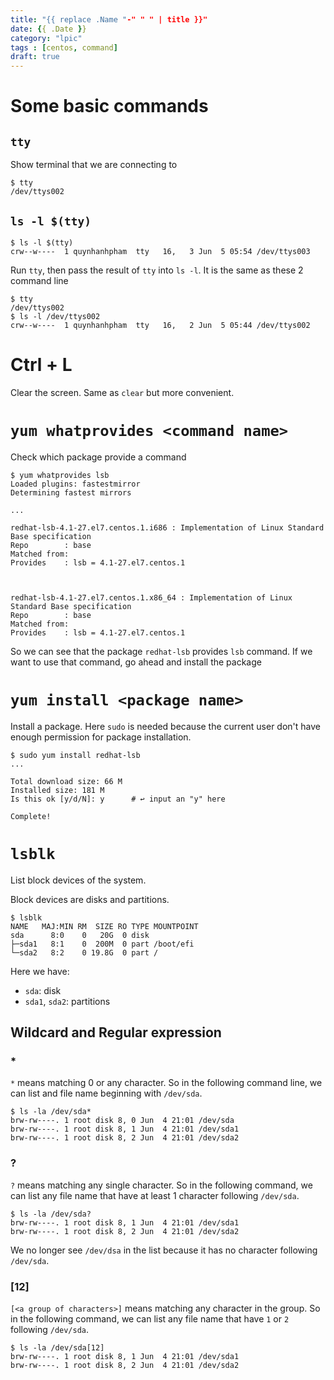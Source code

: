 ```yaml
---
title: "{{ replace .Name "-" " " | title }}"
date: {{ .Date }}
category: "lpic"
tags : [centos, command]
draft: true
---
```


# Some basic commands

## `tty`

Show terminal that we are connecting to

```
$ tty
/dev/ttys002
```

## `ls -l $(tty)`

```
$ ls -l $(tty)
crw--w----  1 quynhanhpham  tty   16,   3 Jun  5 05:54 /dev/ttys003
```

Run `tty`, then pass the result of `tty` into `ls -l`.
It is the same as these 2 command line

```
$ tty
/dev/ttys002
$ ls -l /dev/ttys002
crw--w----  1 quynhanhpham  tty   16,   2 Jun  5 05:44 /dev/ttys002
```

# Ctrl + L

Clear the screen. Same as `clear` but more convenient.

# `yum whatprovides <command name>`

Check which package provide a command

```
$ yum whatprovides lsb
Loaded plugins: fastestmirror
Determining fastest mirrors

...

redhat-lsb-4.1-27.el7.centos.1.i686 : Implementation of Linux Standard Base specification
Repo        : base
Matched from:
Provides    : lsb = 4.1-27.el7.centos.1



redhat-lsb-4.1-27.el7.centos.1.x86_64 : Implementation of Linux Standard Base specification
Repo        : base
Matched from:
Provides    : lsb = 4.1-27.el7.centos.1
```

So we can see that the package `redhat-lsb` provides `lsb` command. If we want to use that command, go ahead and install the package

# `yum install <package name>`

Install a package.
Here `sudo` is needed because the current user don't have enough permission for package installation.

```
$ sudo yum install redhat-lsb
...

Total download size: 66 M
Installed size: 181 M
Is this ok [y/d/N]: y      # ↩︎ input an "y" here

Complete!
```

# `lsblk`

List block devices of the system.

Block devices are disks and partitions.

```
$ lsblk
NAME   MAJ:MIN RM  SIZE RO TYPE MOUNTPOINT
sda      8:0    0   20G  0 disk 
├─sda1   8:1    0  200M  0 part /boot/efi
└─sda2   8:2    0 19.8G  0 part /
```

Here we have:

- `sda`: disk
- `sda1`, `sda2`: partitions

## Wildcard and Regular expression

### *

`*` means matching 0 or any character. So in the following command line, we can list and file name beginning with `/dev/sda`.

```
$ ls -la /dev/sda*
brw-rw----. 1 root disk 8, 0 Jun  4 21:01 /dev/sda
brw-rw----. 1 root disk 8, 1 Jun  4 21:01 /dev/sda1
brw-rw----. 1 root disk 8, 2 Jun  4 21:01 /dev/sda2
```

### ?

`?` means matching any single character. So in the following command, we can list any file name that have at least 1 character following `/dev/sda`.

```
$ ls -la /dev/sda?
brw-rw----. 1 root disk 8, 1 Jun  4 21:01 /dev/sda1
brw-rw----. 1 root disk 8, 2 Jun  4 21:01 /dev/sda2
```

We no longer see `/dev/dsa` in the list because it has no character following `/dev/sda`.

### [12]

`[<a group of characters>]` means matching any character in the group. So in the following command, we can list any file name that have `1` or `2` following `/dev/sda`.

```
$ ls -la /dev/sda[12]
brw-rw----. 1 root disk 8, 1 Jun  4 21:01 /dev/sda1
brw-rw----. 1 root disk 8, 2 Jun  4 21:01 /dev/sda2
```














